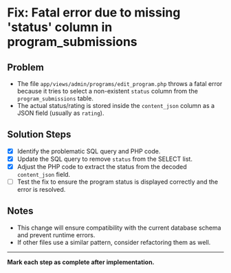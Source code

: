 # Fix: Fatal error due to missing 'status' column in program_submissions

## Problem
- The file `app/views/admin/programs/edit_program.php` throws a fatal error because it tries to select a non-existent `status` column from the `program_submissions` table.
- The actual status/rating is stored inside the `content_json` column as a JSON field (usually as `rating`).

## Solution Steps
- [x] Identify the problematic SQL query and PHP code.
- [x] Update the SQL query to remove `status` from the SELECT list.
- [x] Adjust the PHP code to extract the status from the decoded `content_json` field.
- [ ] Test the fix to ensure the program status is displayed correctly and the error is resolved.

## Notes
- This change will ensure compatibility with the current database schema and prevent runtime errors.
- If other files use a similar pattern, consider refactoring them as well.

---

**Mark each step as complete after implementation.**

